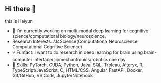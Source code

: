## Hi there 👋


this is Haiyun
- 🔭 I’m currently working on multi-modal deep learning for cognitive science/computational biology/neuroscience. 
- Research Interests: AI4Science(Computational Neuroscience, Computational Cognitive Science) 
- ⚡ Funfact: I want to do research in deep learning for brain using brain-computer interface/biomechantronics/robotics one day.
- 🔧 Skills: PyTorch, CUDA, Python, Java, SQL, Tableau, Alteryx, R, TypeScript/JavaScript, C, HTML/CSS, Angular, FastAPI, Docker, Git/GitHub, VS Code, JupyterNotebook

<!--
**ZoeyLLL/ZoeyLLL** is a ✨ _special_ ✨ repository because its `README.md` (this file) appears on your GitHub profile.
-->



